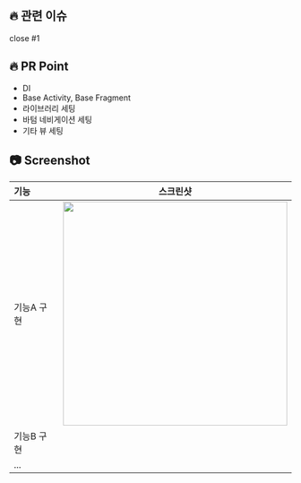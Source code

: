 ## 🔥 관련 이슈

close #1

## 🔥 PR Point

- DI
- Base Activity, Base Fragment
- 라이브러리 세팅
- 바텀 네비게이션 세팅
- 기타 뷰 세팅

## 📷 Screenshot
|기능|스크린샷|
|:---|---|
|기능A 구현|<img src = "" width = 400>|
|기능B 구현||
|...||
